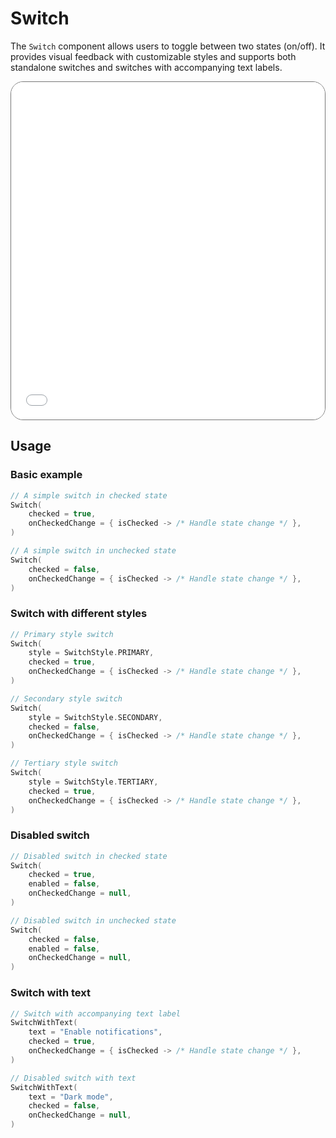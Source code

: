 # Switch

The `Switch` component allows users to toggle between two states (on/off). It provides visual feedback with customizable styles and supports both standalone switches and switches with accompanying text labels.

<div style="position: relative; max-width: 800px; height: 540px; border-radius: 20px; overflow: hidden; border: 1px solid #777;">
    <iframe id="demoIframe" style="position: absolute; top: 0; left: 0; width: 100%; height: 100%; border: none;" src="../../demo/index.html?id=switch" title="Demo" allow="accelerometer; autoplay; clipboard-write; encrypted-media; gyroscope; picture-in-picture; web-share" referrerpolicy="strict-origin-when-cross-origin"></iframe>
</div>

## Usage

### Basic example

```kotlin
// A simple switch in checked state
Switch(
    checked = true,
    onCheckedChange = { isChecked -> /* Handle state change */ },
)

// A simple switch in unchecked state
Switch(
    checked = false,
    onCheckedChange = { isChecked -> /* Handle state change */ },
)
```

### Switch with different styles

```kotlin
// Primary style switch
Switch(
    style = SwitchStyle.PRIMARY,
    checked = true,
    onCheckedChange = { isChecked -> /* Handle state change */ },
)

// Secondary style switch
Switch(
    style = SwitchStyle.SECONDARY,
    checked = false,
    onCheckedChange = { isChecked -> /* Handle state change */ },
)

// Tertiary style switch
Switch(
    style = SwitchStyle.TERTIARY,
    checked = true,
    onCheckedChange = { isChecked -> /* Handle state change */ },
)
```

### Disabled switch

```kotlin
// Disabled switch in checked state
Switch(
    checked = true,
    enabled = false,
    onCheckedChange = null,
)

// Disabled switch in unchecked state
Switch(
    checked = false,
    enabled = false,
    onCheckedChange = null,
)
```

### Switch with text

```kotlin
// Switch with accompanying text label
SwitchWithText(
    text = "Enable notifications",
    checked = true,
    onCheckedChange = { isChecked -> /* Handle state change */ },
)

// Disabled switch with text
SwitchWithText(
    text = "Dark mode",
    checked = false,
    onCheckedChange = null,
)
```